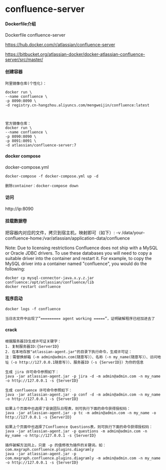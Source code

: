 # confluence-server

#### Dockerfile介绍
  Dockerfile confluence-server
  
  https://hub.docker.com/r/atlassian/confluence-server
  
  https://bitbucket.org/atlassian-docker/docker-atlassian-confluence-server/src/master/
  
#### 创建容器
```
阿里镜像仓库(个性化)：

docker run \
--name confluence \
-p 8090:8090 \
-d registry.cn-hangzhou.aliyuncs.com/mengweijin/confluence:latest



官方镜像仓库：
docker run \
--name confluence \
-p 8090:8090 \
-p 8091:8091 \
-d atlassian/confluence-server:7
```

#### docker compose
docker-compose.yml

```
docker-compose -f docker-compose.yml up -d

删除container：docker-compose down 
```

#### 访问
http://ip:8090

#### 挂载数据卷
把容器内对应的文件，拷贝到宿主机，映射即可（如下）:
-v /data/your-confluence-home:/var/atlassian/application-data/confluence 


Note: Due to licensing restrictions Confluence does not ship with a MySQL or Oracle JDBC drivers. To use these databases you will need to copy a suitable driver into the container and restart it. For example, to copy the MySQL driver into a container named "confluence", you would do the following:

```
docker cp mysql-connector-java.x.y.z.jar confluence:/opt/atlassian/confluence/lib
docker restart confluence
```

#### 程序启动
```
docker logs -f confluence

当日志文件中出现了”========= agent working =====”，证明破解程序已经加进去了
```


#### crack
```
根据服务器ID生成许可证关键字：
1. 复制服务器ID:{ServerID}
2. 在本地存放"atlassian-agent.jar"的目录下执行命令，生成许可证：
注：需替换邮箱（-m admin@admin.com(随意写)）、名称（-n my_name(随意写)）、访问地址（-o http://127.0.0.1随意写)）、服务器ID（-s {ServerID}）为你的信息

生成 jira 许可命令参照如下：
java -jar atlassian-agent.jar -p jira -d -m admin@admin.com -n my_name -o http://127.0.0.1 -s {ServerID}

生成 confluence 许可命令参照如下：
java -jar atlassian-agent.jar -p conf -d -m admin@admin.com -n my_name -o http://127.0.0.1 -s {ServerID}

如果上个页面中也选择了安装团队日程表，则可执行下面的命令获得授权码：
java -jar atlassian-agent.jar -p tc -m admin@admin.com -n my_name -o http://127.0.0.1 -s {ServerID}

如果上个页面中也选择了Confluence Questions表，则可执行下面的命令获得授权码：
java -jar atlassian-agent.jar -p questions -m admin@admin.com -n my_name -o http://127.0.0.1 -s {ServerID}

插件破解方法同上，只是 -p 的值修改为插件的关键词。如：com.mxgraph.confluence.plugins.diagramly
java -jar atlassian-agent.jar -p com.mxgraph.confluence.plugins.diagramly -m admin@admin.com -n my_name -o http://127.0.0.1 -s {ServerID}
```